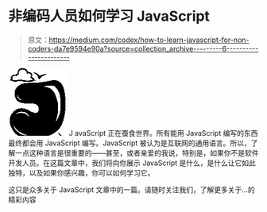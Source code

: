 # 非编码人员如何学习 JavaScript

> 原文：<https://medium.com/codex/how-to-learn-javascript-for-non-coders-da7e9594e90a?source=collection_archive---------6----------------------->

![J](img/18679e0e8939a7564b2a4a8e3f2bf043.png)  J   avaScript 正在蚕食世界。所有能用 JavaScript 编写的东西最终都会用 JavaScript 编写。JavaScript 被认为是互联网的通用语言。所以，了解一点这种语言是很重要的——甚至，或者亲爱的我说，特别是，如果你不是软件开发人员。在这篇文章中，我们将向你展示 JavaScript 是什么，是什么让它如此独特，以及如果你感兴趣，你可以如何学习它。

这只是众多关于 JavaScript 文章中的一篇。请随时关注我们，了解更多关于…的精彩内容